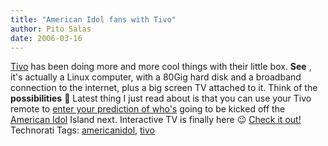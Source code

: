 ```yaml
---
title: "American Idol fans with Tivo"
author: Pito Salas
date: 2006-03-16
---
```




[Tivo](<http://www.tivo.com/0.0.asp>) has been doing more and more cool things
with their little box.  **See** , it's actually a Linux computer, with a 80Gig
hard disk and a broadband connection to the internet, plus a big screen TV
attached to it. Think of the **possibilities** 🙂 Latest thing I just read
about is that you can use your Tivo remote to [enter your prediction of
who's](<http://blog.tivo.com/tivo_blog/2006/03/idol_speculatio_1.html>) going
to be kicked off the [American Idol](<http://www.idolonfox.com/>) Island next.
Interactive TV is finally here 😉 [Check it
out!](<http://blog.tivo.com/tivo_blog/2006/03/idol_speculatio_1.html>)
Technorati Tags: [americanidol](<http://www.technorati.com/tag/americanidol>),
[tivo](<http://www.technorati.com/tag/tivo>)


